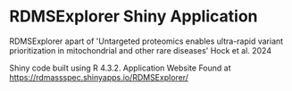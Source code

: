 # RDMSExplorer Shiny Application

RDMSExplorer apart of 'Untargeted proteomics enables ultra-rapid variant prioritization in mitochondrial and other rare diseases' Hock et al. 2024

Shiny code built using R 4.3.2. 
Application Website Found at https://rdmassspec.shinyapps.io/RDMSExplorer/

